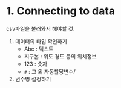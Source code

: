 # 1. Connecting to data

csv파일을 불러와서 해야할 것.

1. 데이터의 타입 확인하기
   - Abc : 텍스트
   - 지구본 : 위도 경도 등의 위치정보
   - 123 : 숫자
   - `#` : 그 외 자동할당변수/
2. 변수명 설정하기

